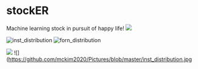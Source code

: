 # stockER
Machine learning stock in pursuit of happy life! 
![](https://image.shutterstock.com/image-illustration/financial-stock-market-graph-illustration-260nw-1043606782.jpg)

![inst_distribution](https://github.com/[mckim2020]/[Pictures]/blob/[master]/forn_distribution.jpg?raw=true)
![forn_distribution](https://github.com/[mckim2020]/[Pictures]/blob/[master]/inst_distribution.jpg?raw=true)

![](https://github.com/mckim2020/Pictures/blob/master/forn_distribution.jpg)
![](https://github.com/mckim2020/Pictures/blob/master/inst_distribution.jpg
